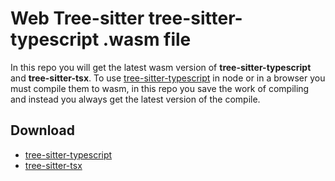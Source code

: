 # Web Tree-sitter tree-sitter-typescript .wasm file

In this repo you will get the latest wasm version of **tree-sitter-typescript** and **tree-sitter-tsx**. To use [tree-sitter-typescript](https://github.com/tree-sitter/tree-sitter-typescript) in node or in a browser you must compile them to wasm, in this repo you save the work of compiling and instead you always get the latest version of the compile.

## Download
- [tree-sitter-typescript](https://github.com/Usielrivas/tree-sitter-typescript-wasm/raw/main/tree-sitter-typescript.wasm)
- [tree-sitter-tsx](https://github.com/Usielrivas/tree-sitter-typescript-wasm/raw/main/tree-sitter-tsx.wasm)
